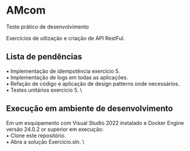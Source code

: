# AMcom
Teste prático de desenvolvimento

Exercícios de utlização e criação de API RestFul.

## Lista de pendências

▪ Implementação de idempotência exercício 5. \
▪ Implementação de logs em todas as aplicações. \
▪ Refação de código e aplicação de design patterns onde necessários. \
▪ Testes unitários exercício 5. \

## Execução em ambiente de desenvolvimento

Em um esquipamento com Visual Studio 2022 instalado e Docker Engine versão 24.0.2 or superior em execução: \
▪ Clone este repositório. \
▪ Abra a solução Exercicio.sln. \
